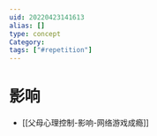 ```yaml
---
uid: 20220423141613
alias: []
type: concept
Category: 
tags: ["#repetition"]
---
```


# 影响

- [[父母心理控制-影响-网络游戏成瘾]]